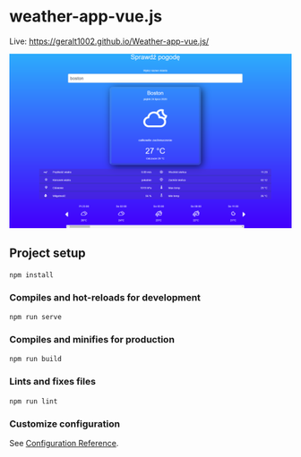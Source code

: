 # weather-app-vue.js

Live: https://geralt1002.github.io/Weather-app-vue.js/

![app preview](https://github.com/geralt1002/Weather-app-vue.js/blob/master/screen_app.png)

## Project setup
```
npm install
```

### Compiles and hot-reloads for development
```
npm run serve
```

### Compiles and minifies for production
```
npm run build
```

### Lints and fixes files
```
npm run lint
```

### Customize configuration
See [Configuration Reference](https://cli.vuejs.org/config/).
